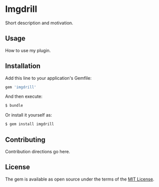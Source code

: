 # Imgdrill
Short description and motivation.

## Usage
How to use my plugin.

## Installation
Add this line to your application's Gemfile:

```ruby
gem 'imgdrill'
```

And then execute:
```bash
$ bundle
```

Or install it yourself as:
```bash
$ gem install imgdrill
```

## Contributing
Contribution directions go here.

## License
The gem is available as open source under the terms of the [MIT License](http://opensource.org/licenses/MIT).

